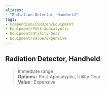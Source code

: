 ```yaml
---
aliases:
- "Radiation Detector, Handheld"
tags:
- Compendium/CSRD/en/Equipment
- Equipment/Post-Apocalyptic
- Equipment/Utility-Gear
- Equipment/Value/Expensive
---
```


  
## Radiation Detector, Handheld  
  
>Immediate range  
> **Options :** Post-Apocalyptic, Utility Gear  
> **Value :** Expensive
